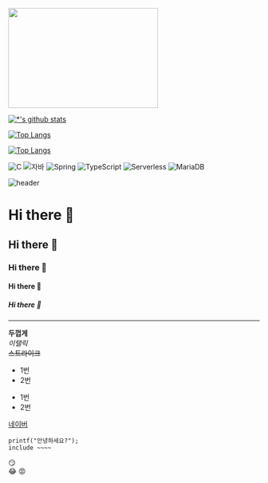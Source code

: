 <img src='images/picture01.jpg' width=300 height=200> </img>

[![*'s github stats](https://github-readme-stats.vercel.app/api?username=DangtangEee)](https://github.com/DangtangEee)

[![Top Langs](https://github-readme-stats.vercel.app/api/top-langs/?username=DangtangEee)](https://github.com/DangtangEee/github-readme-stats)

[![Top Langs](https://github-readme-stats.vercel.app/api/top-langs/?username=DangtangEee&layout=compact)](https://github.com/DangtangEee/github-readme-stats)


![C](https://img.shields.io/badge/-C-123456?style=flat-square&logo=C&logoColor=black)
![자바](https://img.shields.io/badge/-자바-007396?style=flat&logo=Java&logoColor=ffffff)
![Spring](https://img.shields.io/badge/-Spring-6DB33F?style=for-the-badge&logo=Spring&logoColor=white)
![TypeScript](https://img.shields.io/badge/-TypeScript-3178C6?style=flat-square&logo=TypeScript&logoColor=white)
![Serverless](https://img.shields.io/badge/-Serverless-FD5750?style=flat-square&logo=Serverless&logoColor=magenta)
![MariaDB](https://img.shields.io/badge/-MariaDB-1F305F?style=flat-square&logo=mariadb&logoColor=white)
​



![header](https://capsule-render.vercel.app/api?type=egg&color=auto&height=300&section=header&text=깃허브%20특강&fontSize=90)


# Hi there 👋
## Hi there 👋
### Hi there 👋
#### Hi there 👋
##### Hi there 👋
---

**두껍게** <br> 
*이탤릭* <br>
~~스트라이크~~ <br>

* 1번
* 2번
- 1번
- 2번

[네이버](https://naver.com)
```
printf("안녕하세요?");
include ~~~~
```
:smirk: <br>
:joy:
:rage:
